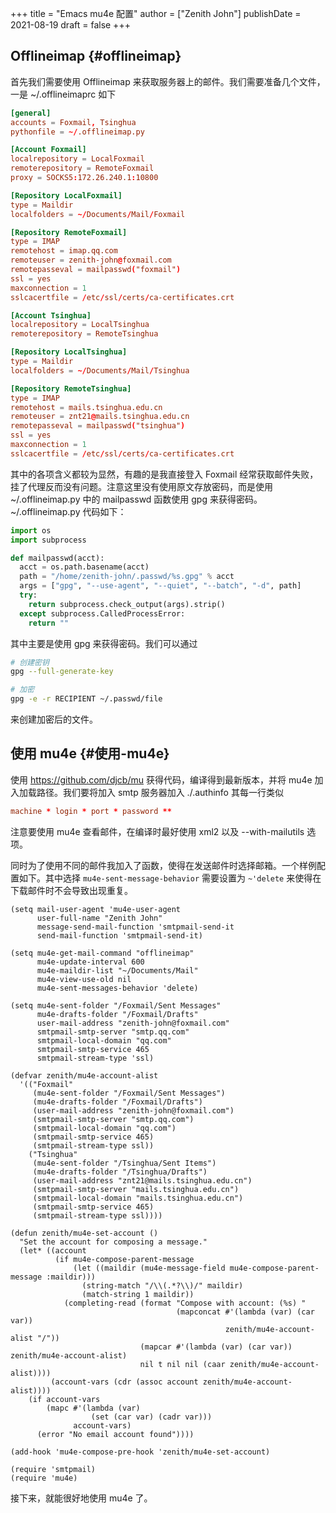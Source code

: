 +++
title = "Emacs mu4e 配置"
author = ["Zenith John"]
publishDate = 2021-08-19
draft = false
+++

## Offlineimap {#offlineimap}

首先我们需要使用 Offlineimap 来获取服务器上的邮件。我们需要准备几个文件，一是 ~/.offlineimaprc 如下

```conf
[general]
accounts = Foxmail, Tsinghua
pythonfile = ~/.offlineimap.py

[Account Foxmail]
localrepository = LocalFoxmail
remoterepository = RemoteFoxmail
proxy = SOCKS5:172.26.240.1:10800

[Repository LocalFoxmail]
type = Maildir
localfolders = ~/Documents/Mail/Foxmail

[Repository RemoteFoxmail]
type = IMAP
remotehost = imap.qq.com
remoteuser = zenith-john@foxmail.com
remotepasseval = mailpasswd("foxmail")
ssl = yes
maxconnection = 1
sslcacertfile = /etc/ssl/certs/ca-certificates.crt

[Account Tsinghua]
localrepository = LocalTsinghua
remoterepository = RemoteTsinghua

[Repository LocalTsinghua]
type = Maildir
localfolders = ~/Documents/Mail/Tsinghua

[Repository RemoteTsinghua]
type = IMAP
remotehost = mails.tsinghua.edu.cn
remoteuser = znt21@mails.tsinghua.edu.cn
remotepasseval = mailpasswd("tsinghua")
ssl = yes
maxconnection = 1
sslcacertfile = /etc/ssl/certs/ca-certificates.crt
```

其中的各项含义都较为显然，有趣的是我直接登入 Foxmail 经常获取邮件失败，挂了代理反而没有问题。注意这里没有使用原文存放密码，而是使用 ~/.offlineimap.py 中的 mailpasswd 函数使用 gpg 来获得密码。~/.offlineimap.py 代码如下：

```python
import os
import subprocess

def mailpasswd(acct):
  acct = os.path.basename(acct)
  path = "/home/zenith-john/.passwd/%s.gpg" % acct
  args = ["gpg", "--use-agent", "--quiet", "--batch", "-d", path]
  try:
    return subprocess.check_output(args).strip()
  except subprocess.CalledProcessError:
    return ""
```

其中主要是使用 gpg 来获得密码。我们可以通过

```bash
# 创建密钥
gpg --full-generate-key

# 加密
gpg -e -r RECIPIENT ~/.passwd/file
```

来创建加密后的文件。


## 使用 mu4e {#使用-mu4e}

使用 <https://github.com/djcb/mu> 获得代码，编译得到最新版本，并将 mu4e 加入加载路径。我们要将加入 smtp 服务器加入 ./.authinfo 其每一行类似

```conf
machine * login * port * password **
```

注意要使用 mu4e 查看邮件，在编译时最好使用 xml2 以及 --with-mailutils 选项。

同时为了使用不同的邮件我加入了函数，使得在发送邮件时选择邮箱。一个样例配置如下。其中选择 `mu4e-sent-message-behavior` 需要设置为 `~'delete` 来使得在下载邮件时不会导致出现重复。

```elisp
(setq mail-user-agent 'mu4e-user-agent
      user-full-name "Zenith John"
      message-send-mail-function 'smtpmail-send-it
      send-mail-function 'smtpmail-send-it)

(setq mu4e-get-mail-command "offlineimap"
      mu4e-update-interval 600
      mu4e-maildir-list "~/Documents/Mail"
      mu4e-view-use-old nil
      mu4e-sent-messages-behavior 'delete)

(setq mu4e-sent-folder "/Foxmail/Sent Messages"
      mu4e-drafts-folder "/Foxmail/Drafts"
      user-mail-address "zenith-john@foxmail.com"
      smtpmail-smtp-server "smtp.qq.com"
      smtpmail-local-domain "qq.com"
      smtpmail-smtp-service 465
      smtpmail-stream-type 'ssl)

(defvar zenith/mu4e-account-alist
  '(("Foxmail"
     (mu4e-sent-folder "/Foxmail/Sent Messages")
     (mu4e-drafts-folder "/Foxmail/Drafts")
     (user-mail-address "zenith-john@foxmail.com")
     (smtpmail-smtp-server "smtp.qq.com")
     (smtpmail-local-domain "qq.com")
     (smtpmail-smtp-service 465)
     (smtpmail-stream-type ssl))
    ("Tsinghua"
     (mu4e-sent-folder "/Tsinghua/Sent Items")
     (mu4e-drafts-folder "/Tsinghua/Drafts")
     (user-mail-address "znt21@mails.tsinghua.edu.cn")
     (smtpmail-smtp-server "mails.tsinghua.edu.cn")
     (smtpmail-local-domain "mails.tsinghua.edu.cn")
     (smtpmail-smtp-service 465)
     (smtpmail-stream-type ssl))))

(defun zenith/mu4e-set-account ()
  "Set the account for composing a message."
  (let* ((account
          (if mu4e-compose-parent-message
              (let ((maildir (mu4e-message-field mu4e-compose-parent-message :maildir)))
                (string-match "/\\(.*?\\)/" maildir)
                (match-string 1 maildir))
            (completing-read (format "Compose with account: (%s) "
                                     (mapconcat #'(lambda (var) (car var))
                                                zenith/mu4e-account-alist "/"))
                             (mapcar #'(lambda (var) (car var)) zenith/mu4e-account-alist)
                             nil t nil nil (caar zenith/mu4e-account-alist))))
         (account-vars (cdr (assoc account zenith/mu4e-account-alist))))
    (if account-vars
        (mapc #'(lambda (var)
                  (set (car var) (cadr var)))
              account-vars)
      (error "No email account found"))))

(add-hook 'mu4e-compose-pre-hook 'zenith/mu4e-set-account)

(require 'smtpmail)
(require 'mu4e)
```

接下来，就能很好地使用 mu4e 了。
